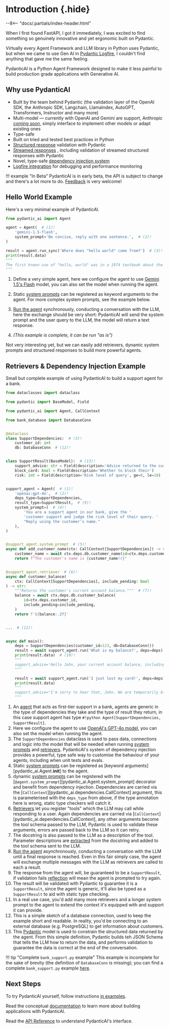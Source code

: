 # Introduction {.hide}

--8<-- "docs/.partials/index-header.html"

When I first found FastAPI, I got it immediately, I was excited to find something so genuinely innovative and yet ergonomic built on Pydantic.

Virtually every Agent Framework and LLM library in Python uses Pydantic, but when we came to use Gen AI in [Pydantic Logfire](https://pydantic.dev/logfire), I couldn't find anything that gave me the same feeling.

PydanticAI is a Python Agent Framework designed to make it less painful to build production grade applications with Generative AI.

## Why use PydanticAI

* Built by the team behind Pydantic (the validation layer of the OpenAI SDK, the Anthropic SDK, Langchain, LlamaIndex, AutoGPT, Transformers, Instructor and many more)
* Multi-model — currently with OpenAI and Gemini are support, Anthropic [coming soon](https://github.com/pydantic/pydantic-ai/issues/63), simply interface to implement other models or adapt existing ones
* Type-safe
* Built on tried and tested best practices in Python
* [Structured response](results.md#structured-result-validation) validation with Pydantic
* [Streamed responses](results.md#streamed-results) , including validation of streamed structured responses with Pydantic
* Novel, type-safe [dependency injection system](dependencies.md)
* [Logfire integration](logfire.md) for debugging and performance monitoring

!!! example "In Beta"
    PydanticAI is in early beta, the API is subject to change and there's a lot more to do.
    [Feedback](https://github.com/pydantic/pydantic-ai/issues) is very welcome!

## Hello World Example

Here's a very minimal example of PydanticAI.

```py title="hello_world.py"
from pydantic_ai import Agent

agent = Agent(  # (1)!
    'gemini-1.5-flash',
    system_prompt='Be concise, reply with one sentence.',  # (2)!
)

result = agent.run_sync('Where does "hello world" come from?')  # (3)!
print(result.data)
"""
The first known use of "hello, world" was in a 1974 textbook about the C programming language.
"""
```

1. Define a very simple agent, here we configure the agent to use [Gemini 1.5's Flash](api/models/gemini.md) model, you can also set the model when running the agent.
2. Static [system prompts](agents.md#system-prompts) can be registered as keyword arguments to the agent. For more complex system prompts, see the example below.
3. [Run the agent](agents.md#running-agents) synchronously, conducting a conversation with the LLM, here the exchange should be very short: PydanticAI will send the system prompt and the user query to the LLM, the model will return a text response.

4. _(This example is complete, it can be run "as is")_

Not very interesting yet, but we can easily add retrievers, dynamic system prompts and structured responses to build more powerful agents.

## Retrievers & Dependency Injection Example

Small but complete example of using PydanticAI to build a support agent for a bank.

```py title="bank_support.py"
from dataclasses import dataclass

from pydantic import BaseModel, Field

from pydantic_ai import Agent, CallContext

from bank_database import DatabaseConn


@dataclass
class SupportDependencies:  # (3)!
    customer_id: int
    db: DatabaseConn  # (12)!


class SupportResult(BaseModel):  # (13)!
    support_advice: str = Field(description='Advice returned to the customer')
    block_card: bool = Field(description='Whether to block their')
    risk: int = Field(description='Risk level of query', ge=0, le=10)


support_agent = Agent(  # (1)!
    'openai:gpt-4o',  # (2)!
    deps_type=SupportDependencies,
    result_type=SupportResult,  # (9)!
    system_prompt=(  # (4)!
        'You are a support agent in our bank, give the '
        'customer support and judge the risk level of their query. '
        "Reply using the customer's name."
    ),
)


@support_agent.system_prompt  # (5)!
async def add_customer_name(ctx: CallContext[SupportDependencies]) -> str:
    customer_name = await ctx.deps.db.customer_name(id=ctx.deps.customer_id)
    return f"The customer's name is {customer_name!r}"


@support_agent.retriever  # (6)!
async def customer_balance(
    ctx: CallContext[SupportDependencies], include_pending: bool
) -> str:
    """Returns the customer's current account balance."""  # (7)!
    balance = await ctx.deps.db.customer_balance(
        id=ctx.deps.customer_id,
        include_pending=include_pending,
    )
    return f'${balance:.2f}'


...  # (11)!


async def main():
    deps = SupportDependencies(customer_id=123, db=DatabaseConn())
    result = await support_agent.run('What is my balance?', deps=deps)  # (8)!
    print(result.data)  # (10)!
    """
    support_advice='Hello John, your current account balance, including pending transactions, is $123.45.' block_card=False risk=1
    """

    result = await support_agent.run('I just lost my card!', deps=deps)
    print(result.data)
    """
    support_advice="I'm sorry to hear that, John. We are temporarily blocking your card to prevent unauthorized transactions." block_card=True risk=8
    """
```

1. An [agent](agents.md) that acts as first-tier support in a bank, agents are generic in the type of dependencies they take and the type of result they return, in this case support agent has type `#!python Agent[SupportDependencies, SupportResult]`.
2. Here we configure the agent to use [OpenAI's GPT-4o model](api/models/openai.md), you can also set the model when running the agent.
3. The `SupportDependencies` dataclass is used to pass data, connections and logic into the model that will be needed when running [system prompts](agents.md#system-prompts) and [retrievers](agents.md#retrievers). PydanticAI's system of dependency injection provides a powerful, type safe way to customise the behaviour of your agents, including when unit tests and evals.
4. Static [system prompts](agents.md#system-prompts) can be registered as [keyword arguments][pydantic_ai.Agent.__init__] to the agent.
5. dynamic [system prompts](agents.md#system-prompts) can be registered with the [`@agent.system_prompt`][pydantic_ai.Agent.system_prompt] decorator and benefit from dependency injection. Dependencies are carried via the [`CallContext`][pydantic_ai.dependencies.CallContext] argument, this is parameterised with the `deps_type` from above, if the type annotation here is wrong, static type checkers will catch it.
6. [Retrievers](agents.md#retrievers) let you register "tools" which the LLM may call while responding to a user. Again dependencies are carried via [`CallContext`][pydantic_ai.dependencies.CallContext], any other arguments become the tool schema passed to the LLM, Pydantic is used to validate these arguments, errors are passed back to the LLM so it can retry.
7. The docstring is also passed to the LLM as a description of the tool. Parameter descriptions are [extracted](agents.md#retrievers-tools-and-schema) from the docstring and added to the tool schema sent to the LLM.
8. [Run the agent](agents.md#running-agents) asynchronously, conducting a conversation with the LLM until a final response is reached. Even in this fair simply case, the agent will exchange multiple messages with the LLM as retrievers are called to each a result.
9. The response from the agent will, be guaranteed to be a `SupportResult`, if validation fails [reflection](agents.md#reflection-and-self-correction) will mean the agent is prompted to try again.
10. The result will be validated with Pydantic to guarantee it is a `SupportResult`, since the agent is generic, it'll also be typed as a `SupportResult` to aid with static type checking.
11. In a real use case, you'd add many more retrievers and a longer system prompt to the agent to extend the context it's equipped with and support it can provide.
12. This is a simple sketch of a database connection, used to keep the example short and readable. In reality, you'd be connecting to an external database (e.g. PostgreSQL) to get information about customers.
13. This [Pydantic](https://docs.pydantic.dev) model is used to constrain the structured data returned by the agent. From this simple definition, Pydantic builds teh JSON Schema that tells the LLM how to return the data, and performs validation to guarantee the data is correct at the end of the conversation.

!!! tip "Complete `bank_support.py` example"
    This example is incomplete for the sake of brevity (the definition of `DatabaseConn` is missing); you can find a complete `bank_support.py` example [here](examples/bank-support.md).

## Next Steps

To try PydanticAI yourself, follow instructions [in examples](examples/index.md).

Read the conceptual [documentation](agents.md) to learn more about building applications with PydanticAI.

Read the [API Reference](api/agent.md) to understand PydanticAI's interface.
